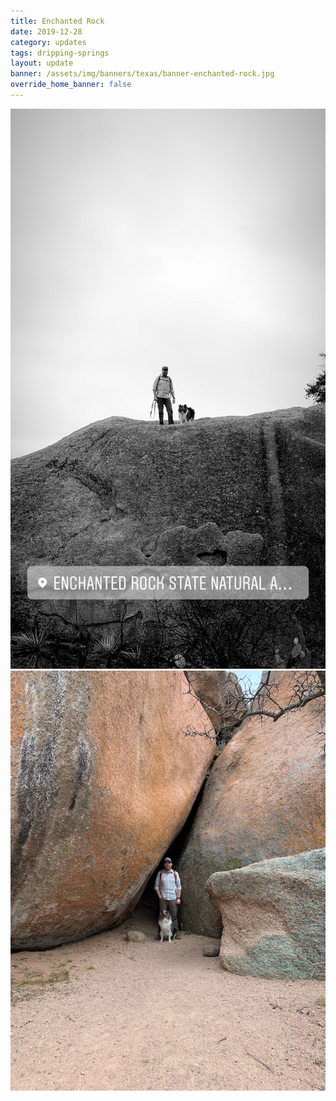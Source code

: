 ```yaml
---
title: Enchanted Rock
date: 2019-12-28
category: updates
tags: dripping-springs
layout: update
banner: /assets/img/banners/texas/banner-enchanted-rock.jpg
override_home_banner: false
---
```


<img src="/assets/img/updates/texas/enchanted-rock-1.jpg" />
<br/>
<img src="/assets/img/updates/texas/enchanted-rock-2.jpg" />
